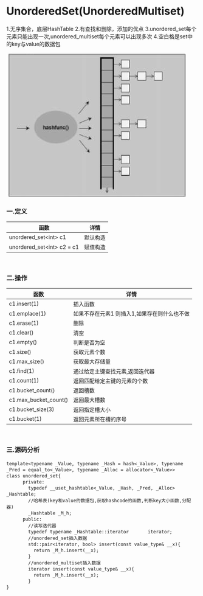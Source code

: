 # UnorderedSet(UnorderedMultiset)

1.无序集合，底层HashTable
2.有查找和删除，添加的优点
3.unordered_set每个元素只能出现一次,unordered_multiset每个元素可以出现多次
4.空白格是set中的key与value的数据包

![](../../img/17.png)

### 一.定义

函数|详情
--|--
unordered_set<int\> c1|默认构造
unordered_set<int\> c2 = c1|赋值构造

<br>

### 二.操作

函数|详情
--|--
c1.insert(1)|插入函数
c1.emplace(1)|如果不存在元素1 则插入1,如果存在则什么也不做
c1.erase(1)|删除
c1.clear()|清空
c1.empty()|判断是否为空
c1.size()|获取元素个数
c1.max_size()|获取最大存储量
c1.find(1)|通过给定主键查找元素,返回迭代器
c1.count(1)|返回匹配给定主键的元素的个数
c1.bucket_count()|返回槽数
c1.max_bucket_count()|返回最大槽数
c1.bucket_size(3)|返回指定槽大小
c1.bucket(1)|返回元素所在槽的序号

<br>

### 三.源码分析

```
template<typename _Value, typename _Hash = hash<_Value>, typename _Pred = equal_to<_Value>, typename _Alloc = allocator<_Value>>
class unordered_set{
      private:
        typedef __uset_hashtable<_Value, _Hash, _Pred, _Alloc>  _Hashtable;
        //哈希表(key和value的数据包,获取hashcode的函数,判断key大小函数,分配器)
        _Hashtable _M_h;
      public:
        //读写迭代器
        typedef typename _Hashtable::iterator		iterator;
        //unordered_set插入数据
        std::pair<iterator, bool> insert(const value_type& __x){
          return _M_h.insert(__x);
        }
        //unordered_multiset插入数据
        iterator insert(const value_type& __x){
          return _M_h.insert(__x);
        }
}
```
